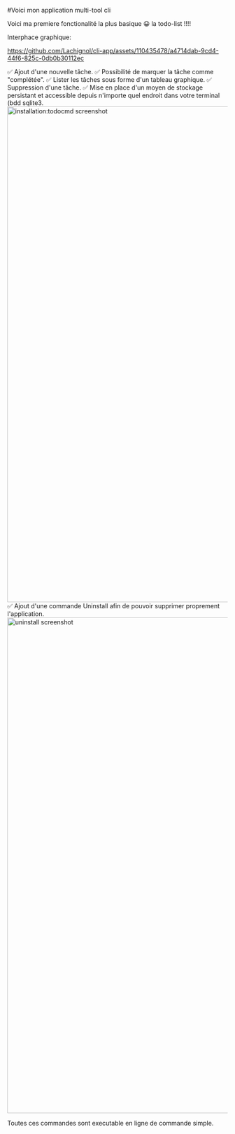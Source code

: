 #Voici mon application multi-tool cli

Voici ma premiere fonctionalité la plus basique 😀 la todo-list !!!!


Interphace graphique:

https://github.com/Lachignol/cli-app/assets/110435478/a4714dab-9cd4-44f6-825c-0db0b30112ec

✅ Ajout d'une nouvelle tâche.
✅ Possibilité de marquer la tâche comme "complétée".
✅ Lister les tâches sous forme d'un tableau graphique.
✅ Suppression d'une tâche.
✅ Mise en place d'un moyen de stockage persistant et accessible depuis n'importe quel endroit dans votre terminal (bdd sqlite3.
<img width="1133" alt="installation:todocmd screenshot" src="https://github.com/Lachignol/cli-app/assets/110435478/a4a2c0b0-66cd-4d9f-ac3d-1bbda79c7fd5">
✅ Ajout d'une commande Uninstall afin de pouvoir supprimer proprement l'application.
<img width="1133" alt="uninstall screenshot" src="https://github.com/Lachignol/cli-app/assets/110435478/cf43a513-d0e7-48b0-ae64-f18b0db4530d">

Toutes ces commandes sont executable en ligne de commande simple.


